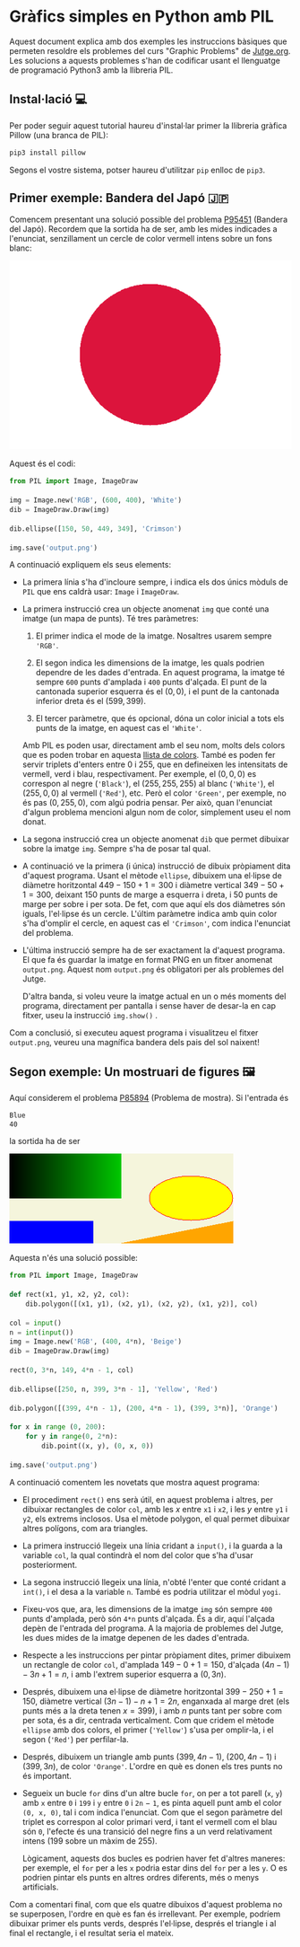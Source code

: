 # Gràfics simples en Python amb PIL

Aquest document explica amb dos exemples les instruccions bàsiques que
permeten resoldre els problemes del curs "Graphic Problems" de
[Jutge.org](https://jutge.org). Les solucions a aquests problemes s'han de
codificar usant el llenguatge de programació Python3 amb la llibreria PIL.

## Instal·lació 💻

Per poder seguir aquest tutorial haureu d'instal·lar primer la llibreria
gràfica Pillow (una branca de PIL):

```bash
pip3 install pillow
```

Segons el vostre sistema, potser haureu d'utilitzar `pip` enlloc de `pip3`.

## Primer exemple: Bandera del Japó 🇯🇵

Comencem presentant una solució possible del problema
[P95451](https://jutge.org/problems/P95451) (Bandera del
Japó).
Recordem que la sortida ha de ser,
amb les mides indicades a l'enunciat,
senzillament un cercle de color vermell intens sobre un fons blanc:

![Editor](japo.png)

Aquest és el codi:

```python
from PIL import Image, ImageDraw

img = Image.new('RGB', (600, 400), 'White')
dib = ImageDraw.Draw(img)

dib.ellipse([150, 50, 449, 349], 'Crimson')

img.save('output.png')
```

A continuació expliquem els seus elements:

-   La primera línia s'ha d'incloure sempre, i indica els dos únics mòduls de
    `PIL` que ens caldrà usar: `Image` i `ImageDraw`.

-   La primera instrucció crea un objecte anomenat `img` que
    conté una imatge (un mapa de punts). Té tres paràmetres:

    1. El primer indica el mode de la imatge. Nosaltres usarem sempre `'RGB'`.

    2. El segon indica les dimensions de la imatge, les quals podrien dependre de
       les dades d'entrada. En aquest programa, la imatge té sempre `600` punts
       d'amplada i `400` punts d'alçada. El punt de la cantonada superior esquerra
       és el $(0, 0)$, i el punt de la cantonada inferior dreta és el $(599, 399)$.

    3. El tercer paràmetre, que és opcional, dóna un color inicial a tots els punts de
       la imatge, en aquest cas el `'White'`.

    Amb PIL es poden usar, directament amb el seu nom,
    molts dels colors que es poden trobar en aquesta
    [llista de colors](https://en.wikipedia.org/wiki/Web_colors).
    També es poden fer servir triplets d'enters entre $0$ i $255$,
    que en defineixen les intensitats de vermell, verd i blau, respectivament.
    Per exemple, el $(0, 0, 0)$ es correspon al negre (`'Black'`),
    el $(255, 255, 255)$ al blanc (`'White'`),
    el $(255, 0, 0)$ al vermell (`'Red'`), etc.
    Però el color `'Green'`, per exemple, no és pas $(0, 255, 0)$,
    com algú podria pensar.
    Per això, quan l'enunciat d'algun problema mencioni algun nom de color,
    simplement useu el nom donat.

-   La segona instrucció crea un objecte anomenat `dib` que permet dibuixar
    sobre la imatge `img`. Sempre s'ha de posar tal qual.

-   A continuació ve la primera (i única) instrucció de dibuix pròpiament dita
    d'aquest programa.
    Usant el mètode `ellipse`,
    dibuixem una el·lipse de diàmetre horitzontal
    $449 - 150 + 1 = 300$ i diàmetre vertical $349 - 50 + 1 = 300$,
    deixant $150$ punts de
    marge a esquerra i dreta, i $50$ punts de marge per sobre i per sota.
    De fet, com que aquí
    els dos diàmetres són iguals, l'el·lipse és un cercle. L'últim
    paràmetre indica amb quin color s'ha d'omplir el cercle,
    en aquest cas el `'Crimson'`, com indica l'enunciat del problema.

-   L'última instrucció sempre ha de ser exactament la d'aquest programa.
    El que fa és guardar la imatge en format PNG en un fitxer
    anomenat `output.png`.
    Aquest nom `output.png` és obligatori per als problemes del Jutge.

    D'altra banda, si voleu veure la imatge actual en un o més moments del programa,
    directament per pantalla i sense haver de desar-la en cap fitxer, useu la instrucció
    `img.show()` .

Com a conclusió, si executeu aquest programa i visualitzeu el fitxer
`output.png`, veureu una magnífica bandera dels pais del sol naixent!

## Segon exemple: Un mostruari de figures 🖼️

Aquí considerem el problema
[P85894](https://jutge.org/problems/P85894) (Problema de mostra).
Si l'entrada és

```text
Blue
40
```

la sortida ha de ser

![Editor](mostra.png)

Aquesta n'és una solució possible:

```python
from PIL import Image, ImageDraw

def rect(x1, y1, x2, y2, col):
    dib.polygon([(x1, y1), (x2, y1), (x2, y2), (x1, y2)], col)

col = input()
n = int(input())
img = Image.new('RGB', (400, 4*n), 'Beige')
dib = ImageDraw.Draw(img)

rect(0, 3*n, 149, 4*n - 1, col)

dib.ellipse([250, n, 399, 3*n - 1], 'Yellow', 'Red')

dib.polygon([(399, 4*n - 1), (200, 4*n - 1), (399, 3*n)], 'Orange')

for x in range (0, 200):
    for y in range(0, 2*n):
        dib.point((x, y), (0, x, 0))

img.save('output.png')
```

A continuació comentem les novetats que mostra aquest programa:

-   El procediment `rect()` ens serà útil, en aquest problema i altres,
    per dibuixar rectangles de color `col`, amb les $x$
    entre `x1` i `x2`, i les $y$ entre `y1` i `y2`, els extrems inclosos.
    Usa el mètode polygon, el qual permet dibuixar altres polígons, com ara triangles.

-   La primera instrucció llegeix una línia cridant a `input()`, i la guarda a la
    variable `col`, la qual contindrà el nom del color que s'ha d'usar posteriorment.

-   La segona instrucció llegeix una línia, n'obté l'enter que conté cridant a
    `int()`, i el desa a la variable `n`. També es podria utilitzar el mòdul `yogi`.

-   Fixeu-vos que, ara, les dimensions de la imatge `img` són sempre `400` punts d'amplada,
    però són `4*n` punts d'alçada.
    És a dir, aquí l'alçada depèn de l'entrada del programa.
    A la majoria de problemes del Jutge,
    les dues mides de la imatge depenen de les dades d'entrada.

-   Respecte a les instruccions per pintar pròpiament dites,
    primer dibuixem un rectangle de color `col`,
    d'amplada $149 - 0 + 1 = 150$,
    d'alçada $(4n - 1) - 3n + 1 = n$,
    i amb l'extrem superior esquerra a $(0, 3n)$.

-   Després, dibuixem una el·lipse de diàmetre horitzontal
    $399 - 250 + 1 = 150$,
    diàmetre vertical $(3n - 1) - n + 1 = 2n$,
    enganxada al marge dret (els punts més a la dreta tenen $x = 399$),
    i amb $n$ punts tant per sobre com per sota,
    és a dir, centrada verticalment.
    Com que cridem el mètode `ellipse` amb dos colors,
    el primer (`'Yellow'`) s'usa per omplir-la,
    i el segon (`'Red'`) per perfilar-la.

-   Després, dibuixem un triangle amb punts
    $(399, 4n - 1)$, $(200, 4n - 1)$ i $(399, 3n)$, de color `'Orange'`.
    L'ordre en què es donen els tres punts no és important.

-   Segueix un bucle `for` dins d'un altre bucle `for`,
    on per a tot parell (`x`, `y`) amb `x` entre `0` i `199`
    i `y` entre `0` i `2n` $-$ `1`,
    es pinta aquell punt amb el color `(0, x, 0)`, tal i com indica l'enunciat.
    Com que el segon paràmetre del triplet es correspon al color primari verd,
    i tant el vermell com el blau són `0`,
    l'efecte és una transició del negre fins a un verd relativament intens
    ($199$ sobre un màxim de $255$).

    Lògicament, aquests dos bucles es podrien haver fet d'altres maneres:
    per exemple, el `for` per a les `x` podria estar
    dins del `for` per a les `y`.
    O es podrien pintar els punts en altres ordres diferents,
    més o menys artificials.

Com a comentari final,
com que els quatre dibuixos d'aquest problema no se superposen, l'ordre
en què es fan és irrellevant. Per exemple, podríem dibuixar primer els
punts verds, després l'el·lipse, després el triangle i al final el rectangle,
i el resultat seria el mateix.

<Autors autors="roura"/>
